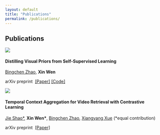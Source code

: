 ```yaml
---
layout: default
title: "Publications"
permalink: /publications/
---
```


## Publications

<link rel="stylesheet" href="/assets/css/publication.css">
<div class="publication">
  <div class="left"><img src="{{ site.images | relative_url }}/pub/distilling.png"></div>
  <div class="right"><h4>Distilling Visual Priors from Self-Supervised Learning</h4>
    <a class="author" href="https://info.zhaobc.me/">Bingchen Zhao</a>, 
    <b><a class="author">Xin Wen</a></b>
    <p class="venue">arXiv preprint&nbsp;
      <a style="text-decoration: underline" href="https://arxiv.org/abs/2008.00261">[Paper]</a>
      <a style="text-decoration: underline" href="https://github.com/DTennant/distill_visual_priors">[Code]</a>
    </p>
  </div>
</div>
<div class="publication">
  <div class="left"><img src="{{ site.images | relative_url }}/pub/cecl.png"></div>
  <div class="right"><h4>Temporal Context Aggregation for Video Retrieval with Contrastive Learning</h4>
    <a class="author" href="https://www.linkedin.com/in/jieshao/">Jie Shao*</a>, 
    <b><a class="author">Xin Wen*</a></b>, 
    <a class="author" href="https://info.zhaobc.me/">Bingchen Zhao</a>, 
    <a class="author" href="https://scholar.google.com/citations?user=DTbhX6oAAAAJ&hl=en">Xiangyang Xue</a> (*equal contribution)
    <p class="venue">arXiv preprint&nbsp;
      <a style="text-decoration: underline" href="https://arxiv.org/abs/2008.01334">[Paper]</a>
    </p>
  </div>
</div>